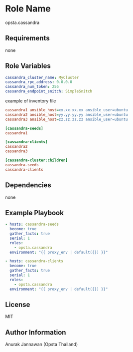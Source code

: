 Role Name
=========

opsta.cassandra

Requirements
------------

none

Role Variables
--------------

```yml
cassandra_cluster_name: MyCluster
cassandra_rpc_address: 0.0.0.0
cassandra_num_token: 256
cassandra_endpoint_snitch: SimpleSnitch
```
example of inventory file
```ini
cassandra1 ansible_host=xx.xx.xx.xx ansible_user=ubuntu
cassandra2 ansible_host=yy.yy.yy.yy ansible_user=ubuntu
cassandra3 ansible_host=zz.zz.zz.zz ansible_user=ubuntu

[cassandra-seeds]
cassandra1

[cassandra-clients]
cassandra2
cassandra3

[cassandra-cluster:children]
cassandra-seeds
cassandra-clients
```

Dependencies
------------

none

Example Playbook
----------------

```yml
- hosts: cassandra-seeds
  become: true
  gather_facts: true
  serial: 1
  roles:
    - opsta.cassandra
  environment: "{{ proxy_env | default({}) }}"

- hosts: cassandra-clients
  become: true
  gather_facts: true
  serial: 1
  roles:
    - opsta.cassandra
  environment: "{{ proxy_env | default({}) }}"
```

License
-------

MIT

Author Information
------------------

Anurak Jannawan (Opsta Thailand)
